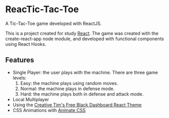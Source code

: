 # ReacTic-Tac-Toe

A Tic-Tac-Toe game developed with ReactJS.

This is a project created for study [React](https://reactjs.org/). The game was created with the create-react-app node module, and developed with functional components using React Hooks.

## Features

- Single Player: the user plays with the machine. There are three game levels:
	1. Easy: the machine plays using random moves.
	2. Normal: the machine plays in defense mode.
	3. Hard: the machine plays both in defense and attack mode.
- Local Multiplayer
- Using the [Creative Tim's Free Black Dashboard React Theme](https://demos.creative-tim.com/black-dashboard-react/#/admin/)
- CSS Animations with [Animate CSS](https://daneden.github.io/animate.css/)